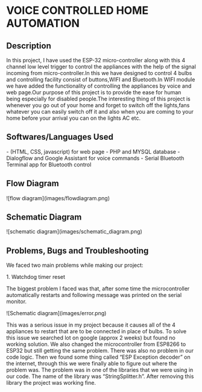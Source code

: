 <h1>VOICE CONTROLLED HOME AUTOMATION</h1>

<h2>Description</h2>
<p>In this project, I have used the ESP-32 micro-controller along with this 4 channel low level trigger to control the appliances with the help of the signal incoming from micro-controller.In this we have designed to control 4 bulbs and controlling facility consist of buttons,WIFI and Bluetooth.In WIFI module we have added the functionality of controlling the appliances by voice and web page.Our purpose of this project is to provide the ease for human being especially for disabled people.The interesting thing of this project is whenever you go out of your home and forget to switch off the lights,fans whatever you can easily switch off it and also when you are coming to your home before your arrival you can on the lights AC etc.</p>

<h2>Softwares/Languages Used</h2>
- (HTML, CSS, javascript) for web page
- PHP and MYSQL database
- Dialogflow and Google Assistant for voice commands
- Serial Bluetooth Terminal app for Bluetooth control

<h2>Flow Diagram</h2>
![flow diagram](images/flowdiagram.png)

<h2>Schematic Diagram</h2>
![schematic diagram](images/schematic_diagram.png)

<h2>Problems, Bugs and Troubleshooting</h2>
<p>We faced two main problems while making our project:</p>
1. Watchdog timer reset
<p>The biggest problem I faced was that, after some time the microcontroller automatically restarts and  following message was printed on the serial monitor.</p>
![Schematic diagram](images/error.png)
<p>This was a serious issue in my project because it causes all of the 4 appliances to restart that are to be connected in place of bulbs. To solve this issue we searched lot on google (approx 2 weeks) but found no working solution. We also changed the microcontroller from ESP8266 to ESP32 but still getting the same problem. There was also no problem in our code logic. Then we found some thing called “ESP Exception decoder” on the internet, through this we were finally able to figure out where the problem was. The problem was in one of the libraries that we were using in our code. The name of the library was “StringSplitter.h”. After removing this library the project was working fine.</p>

